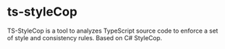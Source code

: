 ts-styleCop
===========

TS-StyleCop is a tool to analyzes TypeScript source code to enforce a set of style and consistency rules. Based on C# StyleCop.
